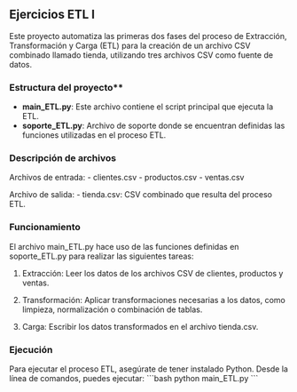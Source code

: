 ## Ejercicios ETL I

Este proyecto automatiza las primeras dos fases del proceso de Extracción, Transformación y Carga (ETL) para la creación de un archivo CSV combinado llamado tienda, utilizando tres archivos CSV como fuente de datos.

### Estructura del proyecto**

- **main_ETL.py**: Este archivo contiene el script principal que ejecuta la ETL.
- **soporte_ETL.py**: Archivo de soporte donde se encuentran definidas las funciones utilizadas en el proceso ETL.

### Descripción de archivos
Archivos de entrada:
    - clientes.csv
    - productos.csv
    - ventas.csv

Archivo de salida:
    - tienda.csv: CSV combinado que resulta del proceso ETL.

### Funcionamiento
El archivo main_ETL.py hace uso de las funciones definidas en soporte_ETL.py para realizar las siguientes tareas:

1. Extracción: Leer los datos de los archivos CSV de clientes, productos y ventas.

2. Transformación: Aplicar transformaciones necesarias a los datos, como limpieza, normalización o combinación de tablas.

3. Carga: Escribir los datos transformados en el archivo tienda.csv.

### Ejecución
Para ejecutar el proceso ETL, asegúrate de tener instalado Python. Desde la línea de comandos, puedes ejecutar: \```bash
python main_ETL.py
\```